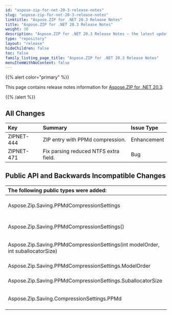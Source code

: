 ```yaml
---
id: "aspose-zip-for-net-20-3-release-notes"
slug: "aspose-zip-for-net-20-3-release-notes"
linktitle: "Aspose.ZIP for .NET 20.3 Release Notes"
title: "Aspose.ZIP for .NET 20.3 Release Notes"
weight: 30
description: "Aspose.ZIP for .NET 20.3 Release Notes – the latest updates and fixes."
type: "repository"
layout: "release"
hideChildren: false
toc: false
family_listing_page_title: "Aspose.ZIP for .NET 20.3 Release Notes"
menuItemWithNoContent: false
---
```


{{% alert color="primary" %}} 

This page contains release notes information for [Aspose.ZIP for .NET 20.3](https://releases.aspose.com/zip/net/new-releases/aspose.zip-for-.net-20.3/).

{{% /alert %}} 


## **All Changes**

|**Key**|**Summary**|**Issue Type**|
| :- | :- | :- |
|ZIPNET-444|ZIP entry with PPMd compression.|Enhancement|
|ZIPNET-471|Fix parsing reduced NTFS extra field.|Bug|
## **Public API and Backwards Incompatible Changes**

|**The following public types were added:**|**Description**|
| :- | :- |
|Aspose.Zip.Saving.PPMdCompressionSettings|Settings for the PPMd compression method within the ZIP archive.|
|Aspose.Zip.Saving.PPMdCompressionSettings()|Instantiates settings for PPMd compression with default parameters.|
|Aspose.Zip.Saving.PPMdCompressionSettings(int modelOrder, int suballocatorSize)|Instantiates settings for PPMd compression specifying properties.|
|Aspose.Zip.Saving.PPMdCompressionSettings.ModelOrder|Gets the order of the PPMd model.|
|Aspose.Zip.Saving.PPMdCompressionSettings.SuballocatorSize|Gets the sub-allocator size of PPMd in MB.|
|Aspose.Zip.Saving.CompressionSettings.PPMd|` `An instance of PPMdCompressionSettings with default parameters.|

